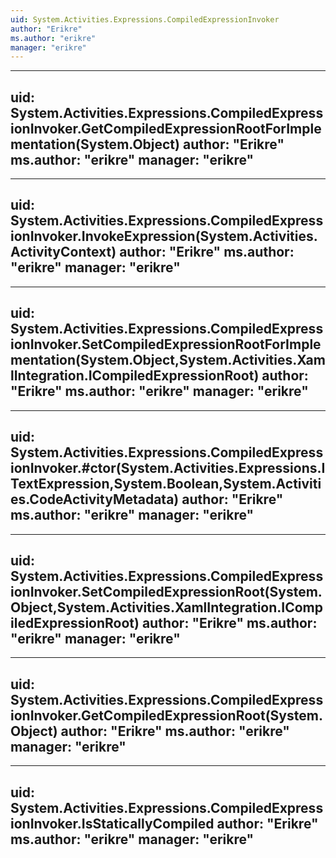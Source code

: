 ```yaml
---
uid: System.Activities.Expressions.CompiledExpressionInvoker
author: "Erikre"
ms.author: "erikre"
manager: "erikre"
---
```


---
uid: System.Activities.Expressions.CompiledExpressionInvoker.GetCompiledExpressionRootForImplementation(System.Object)
author: "Erikre"
ms.author: "erikre"
manager: "erikre"
---

---
uid: System.Activities.Expressions.CompiledExpressionInvoker.InvokeExpression(System.Activities.ActivityContext)
author: "Erikre"
ms.author: "erikre"
manager: "erikre"
---

---
uid: System.Activities.Expressions.CompiledExpressionInvoker.SetCompiledExpressionRootForImplementation(System.Object,System.Activities.XamlIntegration.ICompiledExpressionRoot)
author: "Erikre"
ms.author: "erikre"
manager: "erikre"
---

---
uid: System.Activities.Expressions.CompiledExpressionInvoker.#ctor(System.Activities.Expressions.ITextExpression,System.Boolean,System.Activities.CodeActivityMetadata)
author: "Erikre"
ms.author: "erikre"
manager: "erikre"
---

---
uid: System.Activities.Expressions.CompiledExpressionInvoker.SetCompiledExpressionRoot(System.Object,System.Activities.XamlIntegration.ICompiledExpressionRoot)
author: "Erikre"
ms.author: "erikre"
manager: "erikre"
---

---
uid: System.Activities.Expressions.CompiledExpressionInvoker.GetCompiledExpressionRoot(System.Object)
author: "Erikre"
ms.author: "erikre"
manager: "erikre"
---

---
uid: System.Activities.Expressions.CompiledExpressionInvoker.IsStaticallyCompiled
author: "Erikre"
ms.author: "erikre"
manager: "erikre"
---
